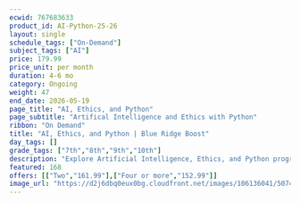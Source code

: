 ```yaml
---
ecwid: 767683633
product_id: AI-Python-25-26
layout: single
schedule_tags: ["On-Demand"]
subject_tags: ["AI"]
price: 179.99
price_unit: per month
duration: 4-6 mo
category: Ongoing
weight: 47
end_date: 2026-05-19
page_title: "AI, Ethics, and Python"
page_subtitle: "Artifical Intelligence and Ethics with Python"
ribbon: "On Demand"
title: "AI, Ethics, and Python | Blue Ridge Boost"
day_tags: []
grade_tags: ["7th","8th","9th","10th"]
description: "Explore Artificial Intelligence, Ethics, and Python programming with Blue Ridge Boost in Charlottesville, VA. Learn the principles of AI, ethical considerations, and coding in Python through engaging, hands-on lessons. Contact us at (434) 260-0636 or nora@blueridgeboost.com for more information. Located at 2171 Ivy Rd." 
featured: 168
offers: [["Two","161.99"],["Four or more","152.99"]]
image_url: "https://d2j6dbq0eux0bg.cloudfront.net/images/106136041/5074103277.png"
---
```

